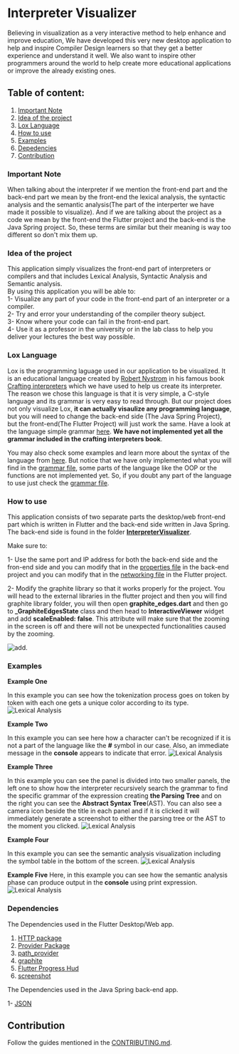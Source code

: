 # Interpreter Visualizer 
Believing in visualization as a very interactive method to help enhance and improve education, We have developed this very new desktop application to help and inspire Compiler Design learners so that they get a better experience and understand it well. We also want to inspire other programmers around the world to help create more educational applications or improve the already existing ones.


## Table of content:
1. [Important Note](#note)
2. [Idea of the project](#idea) 
3. [Lox Language](#lox)
4. [How to use](#install)
5. [Examples](#ex)
6. [Depedencies](#Depend)
7. [Contribution](#con)

<a name = "idea"></a>
### Important Note
When talking about the interpreter if we mention the front-end part and the back-end part we mean by the front-end the lexical analysis, the syntactic analysis and the semantic analysis(The part of the interperter we have made it possible to visualize). And if we are talking about the project as a code we mean by the front-end the Flutter project and the back-end is the Java Spring project. So, these terms are similar but their meaning is way too different so don't mix them up.  
<a name = "idea"></a>
### Idea of the project

This application simply visualizes the front-end part of interpreters or compilers and that includes Lexical Analysis, Syntactic Analysis and Semantic analysis.<br />
By using this application you will be able to:<br />
1- Visualize any part of your code in the front-end part of an interpreter or a compiler.<br />
2- Try and error your understanding of the compiler theory subject.<br />
3- Know where your code can fail in the front-end part.<br />
4- Use it as a professor in the university or in the lab class to help you deliver your lectures the best way possible.<br />

<a name = "lox"></a>
### Lox Language

Lox is the programming laguage used in our application to be visualized. It is an educational language created by [Robert Nystrom](https://github.com/munificent) in his famous book [Crafting interpreters](https://craftinginterpreters.com/contents.html) which we have used to help us create its interpreter. The reason we chose this language is that it is very simple, a C-style language and its grammar is very easy to read through. But our project does not only visualize Lox, **it can actually visaulize any programming language**, but you will need to change the back-end side (The Java Spring Project), but the front-end(The Flutter Project) will just work the same.
Have a look at the language simple grammar [here](LoxGrammar). **We have not implemented yet all the grammar included in the crafting interpreters book**.

You may also check some examples and learn more about the syntax of the language from [here](https://craftinginterpreters.com/the-lox-language.html). But notice that we have only implemented what you will find in the [grammar file](LoxGrammar), some parts of the language like the OOP or the functions are not implemented yet. So, if you doubt any part of the language to use just check the [grammar file](LoxGrammar).

<a name = "install"></a>
### How to use

This application consists of two separate parts the desktop/web front-end part which is written in Flutter and the back-end side written in Java Spring. The back-end side is found in the folder [**InterpreterVisualizer**](https://github.com/OsamaMaani/Interpreter-Visualizer/tree/master/InterpreterVisualizer).

Make sure to:

1- Use the same port and IP address for both the back-end side and the fron-end side and you can modify that in the [properties file](https://github.com/OsamaMaani/Interpreter-Visualizer/blob/master/InterpreterVisualizer/src/main/resources/application.properties) in the back-end project and you can modify that in the [networking file](https://github.com/OsamaMaani/Interpreter-Visualizer/blob/master/lib/services/networking.dart) in the Flutter project.

2- Modify the graphite library so that it works properly for  the project. You will head to the external libraries in the flutter project and then you will find graphite library folder, you will then open **graphite_edges.dart** and then go to  **_GraphiteEdgesState** class and then head to **InteractiveViewer** widget and add **scaleEnabled: false**. This attribute will make sure that the zooming in the screen is off and there will not be unexpected functionalities caused by the zooming.

![add](graphite_modify.png).

<a name = "ex"></a>
### Examples

 
 **Example One**
 
 In this example you can see how the tokenization process goes on token by token with each one gets a unique color according to its type. 
![Lexical Analysis](peek-hello-lexical.gif)

**Example Two**

In this example you can see here how a character can't be recognized if it is not a part of the language like the **#** symbol in our case.
Also, an immediate message in the **console** appears to indicate that error.
![Lexical Analysis](peek-lexical-error.gif)

**Example Three**

In this example you can see the panel is divided into two smaller panels, the left one to show how the interpreter recursively search the grammar to find the specific grammar of the expression creating **the Parsing Tree** and on the right you can see the **Abstract Syntax Tree**(AST). 
You can also see a camera icon beside the title in each panel and if it is clicked it will immediately generate a screenshot to either the parsing tree or the AST to the moment you clicked. 
![Lexical Analysis](Peek-parsing.gif)

**Example Four**

In this example you can see the semantic analysis visualization including the symbol table in the bottom of the screen.
![Lexical Analysis](Peek-semantic.gif)

**Example Five**
Here, in this example you can see how the semantic analysis phase can produce output in the **console** using print expression.
![Lexical Analysis](peek-hello-semantic.gif)

<a name = "Depend"></a>
### Dependencies

The Dependencies used in the Flutter Desktop/Web app.
1. [HTTP package](https://pub.dev/packages/http)
2. [Provider Package](https://pub.dev/packages/provider) 
3. [path_provider](https://pub.dev/packages/path_provider)
4. [graphite](https://pub.dev/packages/graphite)
5. [Flutter Progress Hud](https://pub.dev/packages/flutter_progress_hud)
6. [screenshot](https://pub.dev/packages/screenshot)

The Dependencies used in the Java Spring back-end app.

1- [JSON](https://mvnrepository.com/artifact/org.json/json/20090211)

<a name= "con"></a>
## Contribution

Follow the guides mentioned in the [CONTRIBUTING.md](contribution.md).














